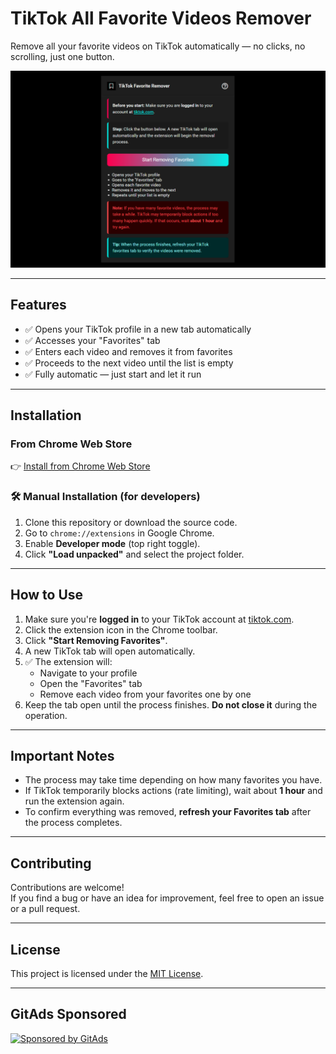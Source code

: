 # TikTok All Favorite Videos Remover

Remove all your favorite videos on TikTok automatically — no clicks, no scrolling, just one button.

![Screenshot](screenshot.png)

---

## Features

- ✅ Opens your TikTok profile in a new tab automatically
- ✅ Accesses your "Favorites" tab
- ✅ Enters each video and removes it from favorites
- ✅ Proceeds to the next video until the list is empty
- ✅ Fully automatic — just start and let it run

---

## Installation

### From Chrome Web Store

👉 [Install from Chrome Web Store](https://chrome.google.com/webstore/detail/tiktok-all-favorite-video/cbjkccccmffolddklbkedlndlfokcpbn)

### 🛠️ Manual Installation (for developers)

1. Clone this repository or download the source code.
2. Go to `chrome://extensions` in Google Chrome.
3. Enable **Developer mode** (top right toggle).
4. Click **"Load unpacked"** and select the project folder.

---

## How to Use

1. Make sure you're **logged in** to your TikTok account at [tiktok.com](https://tiktok.com).
2. Click the extension icon in the Chrome toolbar.
3. Click **"Start Removing Favorites"**.
4. A new TikTok tab will open automatically.
5. ✅ The extension will:
   - Navigate to your profile
   - Open the "Favorites" tab
   - Remove each video from your favorites one by one
6. Keep the tab open until the process finishes. **Do not close it** during the operation.

---

## Important Notes

- The process may take time depending on how many favorites you have.
- If TikTok temporarily blocks actions (rate limiting), wait about **1 hour** and run the extension again.
- To confirm everything was removed, **refresh your Favorites tab** after the process completes.

---

## Contributing

Contributions are welcome!  
If you find a bug or have an idea for improvement, feel free to open an issue or a pull request.

---

## License

This project is licensed under the [MIT License](https://opensource.org/license/mit/).

---

## GitAds Sponsored
[![Sponsored by GitAds](https://gitads.dev/v1/ad-serve?source=gabireze/tiktok-all-favorite-videos-remover@github)](https://gitads.dev/v1/ad-track?source=gabireze/tiktok-all-favorite-videos-remover@github)

<!-- GitAds-Verify: RLGNWZFM6UVMU4WTE8B35QUVHB22SUTO -->
